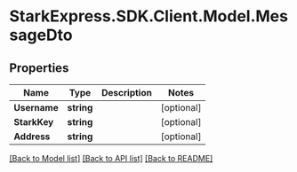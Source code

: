 # StarkExpress.SDK.Client.Model.MessageDto

## Properties

Name | Type | Description | Notes
------------ | ------------- | ------------- | -------------
**Username** | **string** |  | [optional] 
**StarkKey** | **string** |  | [optional] 
**Address** | **string** |  | [optional] 

[[Back to Model list]](../README.md#documentation-for-models) [[Back to API list]](../README.md#documentation-for-api-endpoints) [[Back to README]](../README.md)

